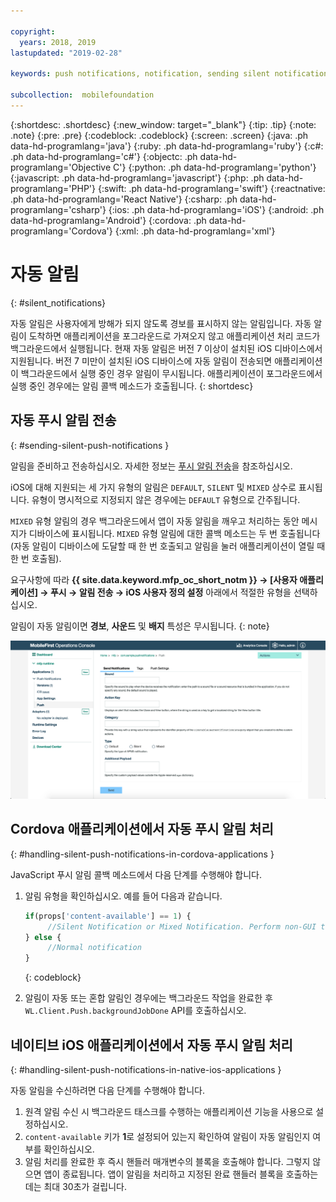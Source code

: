 ```yaml
---

copyright:
  years: 2018, 2019
lastupdated: "2019-02-28"

keywords: push notifications, notification, sending silent notifications

subcollection:  mobilefoundation
---
```


{:shortdesc: .shortdesc}
{:new_window: target="_blank"}
{:tip: .tip}
{:note: .note}
{:pre: .pre}
{:codeblock: .codeblock}
{:screen: .screen}
{:java: .ph data-hd-programlang='java'}
{:ruby: .ph data-hd-programlang='ruby'}
{:c#: .ph data-hd-programlang='c#'}
{:objectc: .ph data-hd-programlang='Objective C'}
{:python: .ph data-hd-programlang='python'}
{:javascript: .ph data-hd-programlang='javascript'}
{:php: .ph data-hd-programlang='PHP'}
{:swift: .ph data-hd-programlang='swift'}
{:reactnative: .ph data-hd-programlang='React Native'}
{:csharp: .ph data-hd-programlang='csharp'}
{:ios: .ph data-hd-programlang='iOS'}
{:android: .ph data-hd-programlang='Android'}
{:cordova: .ph data-hd-programlang='Cordova'}
{:xml: .ph data-hd-programlang='xml'}

# 자동 알림
{: #silent_notifications}

자동 알림은 사용자에게 방해가 되지 않도록 경보를 표시하지 않는 알림입니다. 자동 알림이 도착하면 애플리케이션을 포그라운드로 가져오지 않고 애플리케이션 처리 코드가 백그라운드에서 실행됩니다. 현재 자동 알림은 버전 7 이상이 설치된 iOS 디바이스에서 지원됩니다. 버전 7 미만이 설치된 iOS 디바이스에 자동 알림이 전송되면 애플리케이션이 백그라운드에서 실행 중인 경우 알림이 무시됩니다. 애플리케이션이 포그라운드에서 실행 중인 경우에는 알림 콜백 메소드가 호출됩니다.
{: shortdesc}

## 자동 푸시 알림 전송
{: #sending-silent-push-notifications }

알림을 준비하고 전송하십시오. 자세한 정보는 [푸시 알림 전송](/docs/services/mobilefoundation?topic=mobilefoundation-send_push_notifications#send_push_notifications)을 참조하십시오.

iOS에 대해 지원되는 세 가지 유형의 알림은 `DEFAULT`, `SILENT` 및 `MIXED` 상수로 표시됩니다. 유형이 명시적으로 지정되지 않은 경우에는 `DEFAULT` 유형으로 간주됩니다.

`MIXED` 유형 알림의 경우 백그라운드에서 앱이 자동 알림을 깨우고 처리하는 동안 메시지가 디바이스에 표시됩니다. `MIXED` 유형 알림에 대한 콜백 메소드는 두 번 호출됩니다(자동 알림이 디바이스에 도달할 때 한 번 호출되고 알림을 눌러 애플리케이션이 열릴 때 한 번 호출됨).

요구사항에 따라 **{{ site.data.keyword.mfp_oc_short_notm }} → [사용자 애플리케이션] → 푸시 → 알림 전송 → iOS 사용자 정의 설정** 아래에서 적절한 유형을 선택하십시오.

알림이 자동 알림이면 **경보**, **사운드** 및 **배지** 특성은 무시됩니다.
{: note}

![{{ site.data.keyword.mfp_oc_short_notm }}에서 iOS 자동 알림에 대한 알림 유형 설정](images/notification-type-for-silent-notifications.png)

## Cordova 애플리케이션에서 자동 푸시 알림 처리
{: #handling-silent-push-notifications-in-cordova-applications }

JavaScript 푸시 알림 콜백 메소드에서 다음 단계를 수행해야 합니다.

1. 알림 유형을 확인하십시오. 예를 들어 다음과 같습니다.

   ```javascript
   if(props['content-available'] == 1) {
        //Silent Notification or Mixed Notification. Perform non-GUI tasks here.
   } else {
        //Normal notification
   }
   ```
   {: codeblock}

2. 알림이 자동 또는 혼합 알림인 경우에는 백그라운드 작업을 완료한 후 `WL.Client.Push.backgroundJobDone` API를 호출하십시오.

## 네이티브 iOS 애플리케이션에서 자동 푸시 알림 처리
{: #handling-silent-push-notifications-in-native-ios-applications }

자동 알림을 수신하려면 다음 단계를 수행해야 합니다.

1. 원격 알림 수신 시 백그라운드 태스크를 수행하는 애플리케이션 기능을 사용으로 설정하십시오.
2. `content-available` 키가 **1**로 설정되어 있는지 확인하여 알림이 자동 알림인지 여부를 확인하십시오.
3. 알림 처리를 완료한 후 즉시 핸들러 매개변수의 블록을 호출해야 합니다. 그렇지 않으면 앱이 종료됩니다. 앱이 알림을 처리하고 지정된 완료 핸들러 블록을 호출하는 데는 최대 30초가 걸립니다.
